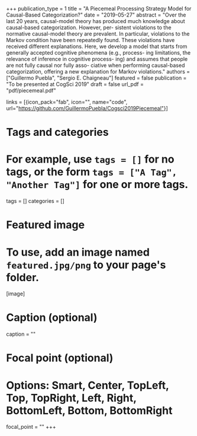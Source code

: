 +++
publication_type = 1
title = "A Piecemeal Processing Strategy Model for Causal-Based Categorization?"
date = "2019-05-27"
abstract = "Over the last 20 years, causal-model theory has produced much knowledge about causal-based categorization. However, per- sistent violations to the normative causal-model theory are prevalent. In particular, violations to the Markov condition have been repeatedly found. These violations have received different explanations. Here, we develop a model that starts from generally accepted cognitive phenomena (e.g., process- ing limitations, the relevance of inference in cognitive process- ing) and assumes that people are not fully causal nor fully asso- ciative when performing causal-based categorization, offering a new explanation for Markov violations."
authors = ["Guillermo Puebla", "Sergio E. Chaigneau"]
featured = false
publication = "To be presented at CogSci 2019"
draft = false
url_pdf = "pdf/piecemeal.pdf"


links = [{icon_pack="fab", icon="", name="code", url="https://github.com/GuillermoPuebla/Cogsci2019Piecemeal"}]


# Tags and categories
# For example, use `tags = []` for no tags, or the form `tags = ["A Tag", "Another Tag"]` for one or more tags.
tags = []
categories = []

# Featured image
# To use, add an image named `featured.jpg/png` to your page's folder. 
[image]
  # Caption (optional)
  caption = ""

  # Focal point (optional)
  # Options: Smart, Center, TopLeft, Top, TopRight, Left, Right, BottomLeft, Bottom, BottomRight
  focal_point = ""
+++

